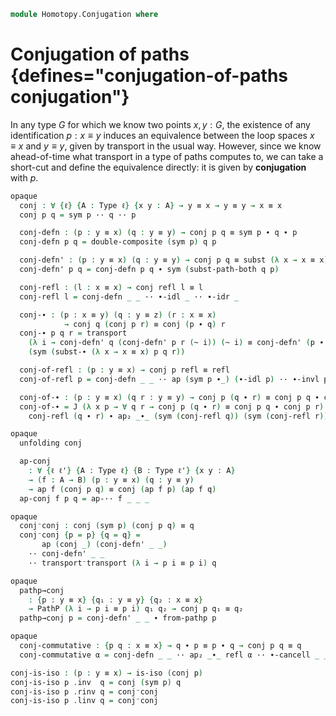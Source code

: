 <!--
```agda
open import 1Lab.Prelude
```
-->

```agda
module Homotopy.Conjugation where
```

# Conjugation of paths {defines="conjugation-of-paths conjugation"}

<!--
```agda
private variable
  ℓ : Level
  A : Type ℓ
  x y z : A
  p q r : x ≡ y

open is-iso
```
-->

In any type $G$ for which we know two points $x, y : G$, the existence
of any identification $p : x \equiv y$ induces an equivalence between
the loop spaces $x \equiv x$ and $y \equiv y$, given by transport in the
usual way. However, since we know ahead-of-time what transport in a type
of paths computes to, we can take a short-cut and define the equivalence
directly: it is given by **conjugation** with $p$.

```agda
opaque
  conj : ∀ {ℓ} {A : Type ℓ} {x y : A} → y ≡ x → y ≡ y → x ≡ x
  conj p q = sym p ·· q ·· p
```

<!--
```agda
opaque
  unfolding conj
```
-->

```agda
  conj-defn : (p : y ≡ x) (q : y ≡ y) → conj p q ≡ sym p ∙ q ∙ p
  conj-defn p q = double-composite (sym p) q p

  conj-defn' : (p : y ≡ x) (q : y ≡ y) → conj p q ≡ subst (λ x → x ≡ x) p q
  conj-defn' p q = conj-defn p q ∙ sym (subst-path-both q p)
```

<!--
```agda
opaque
```
-->

```agda
  conj-refl : (l : x ≡ x) → conj refl l ≡ l
  conj-refl l = conj-defn _ _ ·· ∙-idl _ ·· ∙-idr _

  conj-∙ : (p : x ≡ y) (q : y ≡ z) (r : x ≡ x)
            → conj q (conj p r) ≡ conj (p ∙ q) r
  conj-∙ p q r = transport
    (λ i → conj-defn' q (conj-defn' p r (~ i)) (~ i) ≡ conj-defn' (p ∙ q) r (~ i))
    (sym (subst-∙ (λ x → x ≡ x) p q r))
```

```agda
  conj-of-refl : (p : y ≡ x) → conj p refl ≡ refl
  conj-of-refl p = conj-defn _ _ ·· ap (sym p ∙_) (∙-idl p) ·· ∙-invl p

  conj-of-∙ : (p : y ≡ x) (q r : y ≡ y) → conj p (q ∙ r) ≡ conj p q ∙ conj p r
  conj-of-∙ = J (λ x p → ∀ q r → conj p (q ∙ r) ≡ conj p q ∙ conj p r) λ q r →
    conj-refl (q ∙ r) ∙ ap₂ _∙_ (sym (conj-refl q)) (sym (conj-refl r))
```

```agda
opaque
  unfolding conj

  ap-conj
    : ∀ {ℓ ℓ'} {A : Type ℓ} {B : Type ℓ'} {x y : A}
    → (f : A → B) (p : y ≡ x) (q : y ≡ y)
    → ap f (conj p q) ≡ conj (ap f p) (ap f q)
  ap-conj f p q = ap-·· f _ _ _
```

```agda
opaque
  conj⁻conj : conj (sym p) (conj p q) ≡ q
  conj⁻conj {p = p} {q = q} =
       ap (conj _) (conj-defn' _ _)
    ·· conj-defn' _ _
    ·· transport⁻transport (λ i → p i ≡ p i) q
```

```agda
opaque
  pathp→conj
    : {p : y ≡ x} {q₁ : y ≡ y} {q₂ : x ≡ x}
    → PathP (λ i → p i ≡ p i) q₁ q₂ → conj p q₁ ≡ q₂
  pathp→conj p = conj-defn' _ _ ∙ from-pathp p
```

```agda
opaque
  conj-commutative : {p q : x ≡ x} → q ∙ p ≡ p ∙ q → conj p q ≡ q
  conj-commutative α = conj-defn _ _ ·· ap₂ _∙_ refl α ·· ∙-cancell _ _
```

```agda
conj-is-iso : (p : y ≡ x) → is-iso (conj p)
conj-is-iso p .inv  q = conj (sym p) q
conj-is-iso p .rinv q = conj⁻conj
conj-is-iso p .linv q = conj⁻conj
```

<!--
```agda
opaque
  conj-is-equiv : (p : y ≡ x) → is-equiv (conj p)
  conj-is-equiv p = is-iso→is-equiv (conj-is-iso p)

module conj {ℓ} {A : Type ℓ} {x y : A} (p : y ≡ x) = Equiv (conj p , conj-is-equiv p)
```
-->
